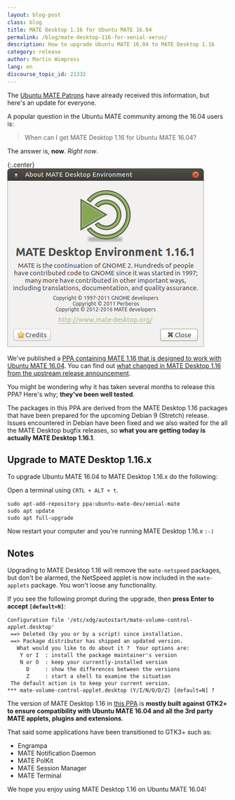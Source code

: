 ```yaml
---
layout: blog-post
class: blog
title: MATE Desktop 1.16 for Ubuntu MATE 16.04
permalink: /blog/mate-desktop-116-for-xenial-xerus/
description: How to upgrade Ubuntu MATE 16.04 to MATE Desktop 1.16
category: release
author: Martin Wimpress
lang: en
discourse_topic_id: 21332
---
```


The [Ubuntu MATE Patrons](https://www.patreon.com/ubuntu_mate) have
already received this information, but here's an update for everyone.

A popular question in the Ubuntu MATE community among the 16.04 users is:

> When can I get MATE Desktop 1.16 for Ubuntu MATE 16.04?

The answer is, **now**. *Right now*.

{:.center}
![About MATE Desktop 1.16](/images/blog/MATE116.png)

We've published a [PPA containing MATE 1.16 that is
designed to work with Ubuntu MATE 16.04](https://launchpad.net/~ubuntu-mate-dev/+archive/ubuntu/xenial-mate).
You can find out [what changed in MATE Desktop 1.16 from the upstream release announcement](http://mate-desktop.org/blog/2016-09-21-mate-1-16-released/).

You might be wondering why it has taken several months to release this PPA?
Here's why; **they've been well tested**.

The packages in this PPA are derived from the MATE Desktop 1.16
packages that have been prepared for the upcoming Debian 9 (Stretch)
release. Issues encountered in Debian have been fixed and we also waited
for the all the MATE Desktop bugfix releases, so **what you are getting
today is actually MATE Desktop 1.16.1**.

## Upgrade to MATE Desktop 1.16.x

To upgrade Ubuntu MATE 16.04 to MATE Desktop 1.16.x do the following:

Open a terminal using `CRTL + ALT + t`.

    sudo apt-add-repository ppa:ubuntu-mate-dev/xenial-mate
    sudo apt update
    sudo apt full-upgrade

Now restart your computer and you're running MATE Desktop 1.16.x `:-)`

## Notes

Upgrading to MATE Desktop 1.16 will remove the `mate-netspeed` packages, but
don't be alarmed, the NetSpeed applet is now included in the `mate-applets`
package. You won't loose any functionality.

If you see the following prompt during the upgrade, then **press Enter to accept `[default=N]`**:

    Configuration file '/etc/xdg/autostart/mate-volume-control-applet.desktop'
     ==> Deleted (by you or by a script) since installation.
     ==> Package distributor has shipped an updated version.
       What would you like to do about it ?  Your options are:
        Y or I  : install the package maintainer's version
        N or O  : keep your currently-installed version
          D     : show the differences between the versions
          Z     : start a shell to examine the situation
     The default action is to keep your current version.
    *** mate-volume-control-applet.desktop (Y/I/N/O/D/Z) [default=N] ?

The version of MATE Desktop 1.16 in [this PPA](https://launchpad.net/~ubuntu-mate-dev/+archive/ubuntu/xenial-mate)
is **mostly built against GTK2+ to ensure compatibility with Ubuntu MATE
16.04 and all the 3rd party MATE applets, plugins and extensions**.

That said some applications have been transitioned to GTK3+ such as:

  * Engrampa
  * MATE Notification Daemon
  * MATE PolKit
  * MATE Session Manager
  * MATE Terminal

We hope you enjoy using MATE Desktop 1.16 on Ubuntu MATE 16.04!
